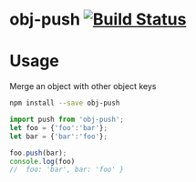 # obj-push [![Build Status](https://travis-ci.org/Urucas/obj-push.svg)](https://travis-ci.org/Urucas/obj-push)

# Usage
Merge an object with other object keys

```bash
npm install --save obj-push
```

```javascript
import push from 'obj-push';
let foo = {'foo':'bar'};
let bar = {'bar':'foo'};

foo.push(bar);
console.log(foo)
//  foo: 'bar', bar: 'foo' }
```
